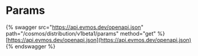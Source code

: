 # Params

{% swagger src="https://api.evmos.dev/openapi.json" path="/cosmos/distribution/v1beta1/params" method="get" %}
[https://api.evmos.dev/openapi.json](https://api.evmos.dev/openapi.json)
{% endswagger %}
